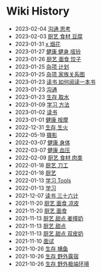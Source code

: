 # Wiki History

- 2023-02-04        [沟通 思考](/0106_沟通_思考)
- 2023-02-03        [厨艺 食材 豆腐](/0105_厨艺_食材_豆腐)
- 2023-01-31        [x 烟花](/0104_x_烟花)
- 2023-01-27        [健康 健身 哑铃](/0103_健康_健身_哑铃)
- 2023-01-26        [厨艺 面食 饺子](/0102_厨艺_面食_饺子)
- 2023-01-25        [杂项 计划](/0101_杂项_计划)
- 2023-01-25        [杂项 家族关系图](/0100_杂项_家族关系图)
- 2023-01-23        [读书 如何阅读一本书](/0099_读书_如何阅读一本书)
- 2023-01-23        [沟通](/0097_沟通)
- 2023-01-23        [生存 取水](/0098_生存_取水)
- 2023-01-09        [学习 方法](/0096_学习_方法)
- 2023-01-02        [读书](/0095_读书)
- 2023-01-01        [健康 按摩](/0094_健康_按摩)
- 2022-12-31        [生存 生火](/0093_生存_生火)
- 2022-05-19        [摄影](/0089_摄影)
- 2022-03-07        [健康 身体](/0087_健康_身体)
- 2022-03-07        [健康 血压](/0088_健康_血压)
- 2022-02-09        [厨艺 食材 肉类](/0086_厨艺_食材_肉类)
- 2022-01-18        [厨艺 刀工](/0085_厨艺_刀工)
- 2022-01-18        [厨艺](/0084_厨艺)
- 2022-01-13        [学习 Tools](/0083_学习_Tools)
- 2022-01-13        [学习](/0082_学习)
- 2021-12-07        [读书 三十六计](/0081_读书_三十六计)
- 2021-11-20        [厨艺 面食 凉皮](/0080_厨艺_面食_凉皮)
- 2021-11-20        [厨艺 面食](/0079_厨艺_面食)
- 2021-11-13        [厨艺 甜点 姜撞奶](/0078_厨艺_甜点_姜撞奶)
- 2021-11-13        [厨艺 甜点](/0076_厨艺_甜点)
- 2021-11-13        [厨艺 甜点 双皮奶](/0077_厨艺_甜点_双皮奶)
- 2021-11-10        [面试](/0075_面试)
- 2021-10-26        [生存 捕鱼](/0073_生存_捕鱼)
- 2021-10-26        [生存 野外露宿](/0074_生存_野外露宿)
- 2021-10-26        [生存 野外极端环境](/0072_生存_野外极端环境)
